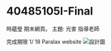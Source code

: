 # 40485105I-Final
時蘊瑩 期末網頁。 主題: 光害
指導老師

完成期限 1/ 18
Paralax website
![設計圖](40485105I-Final/設計/整體設計.jpeg)
